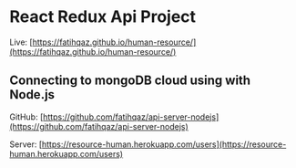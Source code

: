# React Redux Api Project

Live: [https://fatihqaz.github.io/human-resource/](https://fatihqaz.github.io/human-resource/)

## Connecting to mongoDB cloud using with Node.js

GitHub: [https://github.com/fatihqaz/api-server-nodejs](https://github.com/fatihqaz/api-server-nodejs)

Server: [https://resource-human.herokuapp.com/users](https://resource-human.herokuapp.com/users)
